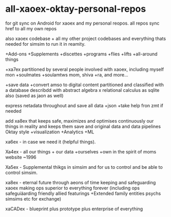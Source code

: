 # all-xaoex-oktay-personal-repos
for git sync on Android for xaoex and my personal reopos. all repos sync href to all my own repos 


also xaoex codebase + all my other project codebases and everything thats needed for simsim to run it in reamity. 

+Add-ons +Supplements +discettes +programs +flies +lifts +all-around things 

+xa7ex
partitioned by several people involved with xaoex, including myself mon +soulmates +soulamtws mom, shiva +ra, and more...

+save data +convert amso to digital content partitioned and classified with a database describdd with abstract algebra x relational calculus as sqlite also (saved as jaon as well)

express netadata throughout and save all data +json +take help fron zmt if needed

add xa8ex that keeps safe, maximizes and optimises continuously our things in reality and keeps them save and original data and data pipelines Oktay style +visualization +Analytics +ML

xa6ex - in case we need it (helpful things). 

Xa4ex - all our things + our data +ourselves +own in the spirit of moms website ~1996

Xa5ex - Supplemental thikgs in simsim and for us to control and be able to control simsim. 

xa8ex - eternal future through aeons of time keeping and safeguarding xaoex making ops superior to everything forever (including ops safeguiäarding friendly allied featurings +Extended family entities psychs simsims etc for exchange)

xaCADex - blueprint plus prototype plus enterprise of everything 
